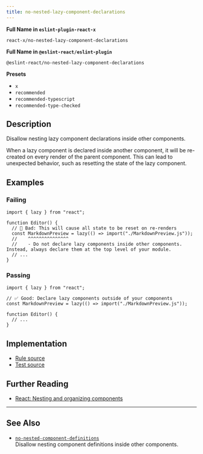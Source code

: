 ```yaml
---
title: no-nested-lazy-component-declarations
---
```


**Full Name in `eslint-plugin-react-x`**

```plain copy
react-x/no-nested-lazy-component-declarations
```

**Full Name in `@eslint-react/eslint-plugin`**

```plain copy
@eslint-react/no-nested-lazy-component-declarations
```

**Presets**

- `x`
- `recommended`
- `recommended-typescript`
- `recommended-type-checked`

## Description

Disallow nesting lazy component declarations inside other components.

When a lazy component is declared inside another component, it will be re-created on every render of the parent component. This can lead to unexpected behavior, such as resetting the state of the lazy component.

## Examples

### Failing

```tsx
import { lazy } from "react";

function Editor() {
  // 🔴 Bad: This will cause all state to be reset on re-renders
  const MarkdownPreview = lazy(() => import("./MarkdownPreview.js"));
  //    ^^^^^^^^^^^^^^^
  //    - Do not declare lazy components inside other components. Instead, always declare them at the top level of your module.
  // ...
}
```

### Passing

```tsx
import { lazy } from "react";

// ✅ Good: Declare lazy components outside of your components
const MarkdownPreview = lazy(() => import("./MarkdownPreview.js"));

function Editor() {
  // ...
}
```

## Implementation

- [Rule source](https://github.com/Rel1cx/eslint-react/tree/main/packages/plugins/eslint-plugin-react-x/src/rules/no-nested-lazy-component-declarations.ts)
- [Test source](https://github.com/Rel1cx/eslint-react/tree/main/packages/plugins/eslint-plugin-react-x/src/rules/no-nested-lazy-component-declarations.spec.ts)

## Further Reading

- [React: Nesting and organizing components](https://react.dev/learn/your-first-component#nesting-and-organizing-components)

---

## See Also

- [`no-nested-component-definitions`](./no-nested-component-definitions.md)\
  Disallow nesting component definitions inside other components.
